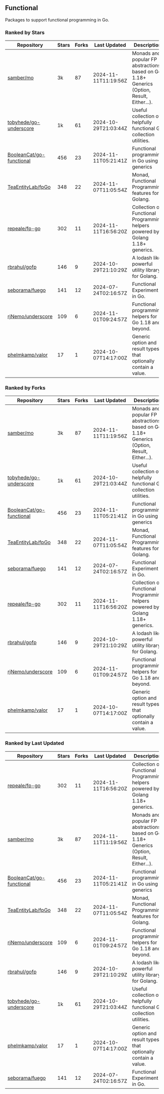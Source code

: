 ## Functional

Packages to support functional programming in Go.

### Ranked by Stars

| Repository | Stars | Forks | Last Updated | Description | 
|------------|-------|-------|--------------|-------------|
| [samber/mo](https://github.com/samber/mo) | 3k | 87 | 2024-11-11T11:19:56Z |  Monads and popular FP abstractions, based on Go 1.18+ Generics (Option, Result, Either...). |
| [tobyhede/go-underscore](https://github.com/tobyhede/go-underscore) | 1k | 61 | 2024-10-29T21:03:44Z |  Useful collection of helpfully functional Go collection utilities. |
| [BooleanCat/go-functional](https://github.com/BooleanCat/go-functional) | 456 | 23 | 2024-11-11T05:21:41Z |  Functional programming in Go using generics |
| [TeaEntityLab/fpGo](https://github.com/TeaEntityLab/fpGo) | 348 | 22 | 2024-11-07T11:05:54Z |  Monad, Functional Programming features for Golang. |
| [repeale/fp-go](https://github.com/repeale/fp-go) | 302 | 11 | 2024-11-11T16:56:20Z |  Collection of Functional Programming helpers powered by Golang 1.18+ generics. |
| [rbrahul/gofp](https://github.com/rbrahul/gofp) | 146 | 9 | 2024-10-29T21:10:29Z |  A lodash like powerful utility library for Golang. |
| [seborama/fuego](https://github.com/seborama/fuego) | 141 | 12 | 2024-07-24T02:16:57Z |  Functional Experiment in Go. |
| [rjNemo/underscore](https://github.com/rjNemo/underscore) | 109 | 6 | 2024-11-01T09:24:57Z |  Functional programming helpers for Go 1.18 and beyond. |
| [phelmkamp/valor](https://github.com/phelmkamp/valor) | 17 | 1 | 2024-10-07T14:17:00Z |  Generic option and result types that optionally contain a value. |

### Ranked by Forks

| Repository | Stars | Forks | Last Updated | Description | 
|------------|-------|-------|--------------|-------------|
| [samber/mo](https://github.com/samber/mo) | 3k | 87 | 2024-11-11T11:19:56Z |  Monads and popular FP abstractions, based on Go 1.18+ Generics (Option, Result, Either...). |
| [tobyhede/go-underscore](https://github.com/tobyhede/go-underscore) | 1k | 61 | 2024-10-29T21:03:44Z |  Useful collection of helpfully functional Go collection utilities. |
| [BooleanCat/go-functional](https://github.com/BooleanCat/go-functional) | 456 | 23 | 2024-11-11T05:21:41Z |  Functional programming in Go using generics |
| [TeaEntityLab/fpGo](https://github.com/TeaEntityLab/fpGo) | 348 | 22 | 2024-11-07T11:05:54Z |  Monad, Functional Programming features for Golang. |
| [seborama/fuego](https://github.com/seborama/fuego) | 141 | 12 | 2024-07-24T02:16:57Z |  Functional Experiment in Go. |
| [repeale/fp-go](https://github.com/repeale/fp-go) | 302 | 11 | 2024-11-11T16:56:20Z |  Collection of Functional Programming helpers powered by Golang 1.18+ generics. |
| [rbrahul/gofp](https://github.com/rbrahul/gofp) | 146 | 9 | 2024-10-29T21:10:29Z |  A lodash like powerful utility library for Golang. |
| [rjNemo/underscore](https://github.com/rjNemo/underscore) | 109 | 6 | 2024-11-01T09:24:57Z |  Functional programming helpers for Go 1.18 and beyond. |
| [phelmkamp/valor](https://github.com/phelmkamp/valor) | 17 | 1 | 2024-10-07T14:17:00Z |  Generic option and result types that optionally contain a value. |

### Ranked by Last Updated

| Repository | Stars | Forks | Last Updated | Description | 
|------------|-------|-------|--------------|-------------|
| [repeale/fp-go](https://github.com/repeale/fp-go) | 302 | 11 | 2024-11-11T16:56:20Z |  Collection of Functional Programming helpers powered by Golang 1.18+ generics. |
| [samber/mo](https://github.com/samber/mo) | 3k | 87 | 2024-11-11T11:19:56Z |  Monads and popular FP abstractions, based on Go 1.18+ Generics (Option, Result, Either...). |
| [BooleanCat/go-functional](https://github.com/BooleanCat/go-functional) | 456 | 23 | 2024-11-11T05:21:41Z |  Functional programming in Go using generics |
| [TeaEntityLab/fpGo](https://github.com/TeaEntityLab/fpGo) | 348 | 22 | 2024-11-07T11:05:54Z |  Monad, Functional Programming features for Golang. |
| [rjNemo/underscore](https://github.com/rjNemo/underscore) | 109 | 6 | 2024-11-01T09:24:57Z |  Functional programming helpers for Go 1.18 and beyond. |
| [rbrahul/gofp](https://github.com/rbrahul/gofp) | 146 | 9 | 2024-10-29T21:10:29Z |  A lodash like powerful utility library for Golang. |
| [tobyhede/go-underscore](https://github.com/tobyhede/go-underscore) | 1k | 61 | 2024-10-29T21:03:44Z |  Useful collection of helpfully functional Go collection utilities. |
| [phelmkamp/valor](https://github.com/phelmkamp/valor) | 17 | 1 | 2024-10-07T14:17:00Z |  Generic option and result types that optionally contain a value. |
| [seborama/fuego](https://github.com/seborama/fuego) | 141 | 12 | 2024-07-24T02:16:57Z |  Functional Experiment in Go. |


